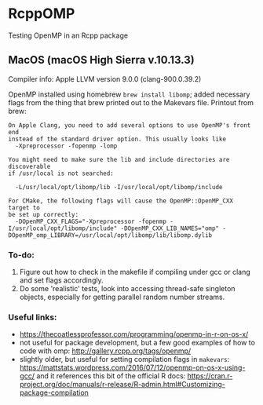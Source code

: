 # RcppOMP

Testing OpenMP in an Rcpp package

## MacOS (macOS High Sierra v.10.13.3)

Compiler info: Apple LLVM version 9.0.0 (clang-900.0.39.2)

OpenMP installed using homebrew `brew install libomp`; added necessary flags from the thing that brew printed out to the Makevars file. Printout from brew:
```
On Apple Clang, you need to add several options to use OpenMP's front end
instead of the standard driver option. This usually looks like
  -Xpreprocessor -fopenmp -lomp

You might need to make sure the lib and include directories are discoverable
if /usr/local is not searched:

  -L/usr/local/opt/libomp/lib -I/usr/local/opt/libomp/include

For CMake, the following flags will cause the OpenMP::OpenMP_CXX target to
be set up correctly:
  -DOpenMP_CXX_FLAGS="-Xpreprocessor -fopenmp -I/usr/local/opt/libomp/include" -DOpenMP_CXX_LIB_NAMES="omp" -DOpenMP_omp_LIBRARY=/usr/local/opt/libomp/lib/libomp.dylib
```

### To-do:

  1. Figure out how to check in the makefile if compiling under gcc or clang and set flags accordingly.
  2. Do some 'realistic' tests, look into accessing thread-safe singleton objects, especially for getting parallel random number streams.

### Useful links:
  * https://thecoatlessprofessor.com/programming/openmp-in-r-on-os-x/
  * not useful for package development, but a few good examples of how to code with omp: http://gallery.rcpp.org/tags/openmp/
  * slightly older, but useful for setting compilation flags in `makevars`: https://mattstats.wordpress.com/2016/07/12/openmp-on-os-x-using-gcc/ and it references this bit of the official R docs: https://cran.r-project.org/doc/manuals/r-release/R-admin.html#Customizing-package-compilation
